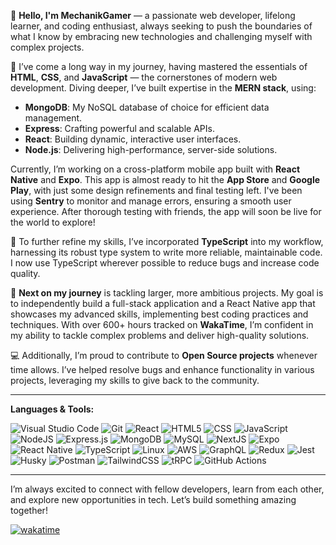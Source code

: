 👋 **Hello, I'm MechanikGamer** — a passionate web developer, lifelong learner, and coding enthusiast, always seeking to push the boundaries of what I know by embracing new technologies and challenging myself with complex projects.

🌱 I’ve come a long way in my journey, having mastered the essentials of **HTML**, **CSS**, and **JavaScript** — the cornerstones of modern web development. Diving deeper, I’ve built expertise in the **MERN stack**, using:

- **MongoDB**: My NoSQL database of choice for efficient data management.
- **Express**: Crafting powerful and scalable APIs.
- **React**: Building dynamic, interactive user interfaces.
- **Node.js**: Delivering high-performance, server-side solutions.

Currently, I’m working on a cross-platform mobile app built with **React Native** and **Expo**. This app is almost ready to hit the **App Store** and **Google Play**, with just some design refinements and final testing left. I've been using **Sentry** to monitor and manage errors, ensuring a smooth user experience. After thorough testing with friends, the app will soon be live for the world to explore!

🔧 To further refine my skills, I’ve incorporated **TypeScript** into my workflow, harnessing its robust type system to write more reliable, maintainable code. I now use TypeScript wherever possible to reduce bugs and increase code quality.

🚀 **Next on my journey** is tackling larger, more ambitious projects. My goal is to independently build a full-stack application and a React Native app that showcases my advanced skills, implementing best coding practices and techniques. With over 600+ hours tracked on **WakaTime**, I’m confident in my ability to tackle complex problems and deliver high-quality solutions.

💻 Additionally, I’m proud to contribute to **Open Source projects** whenever time allows. I’ve helped resolve bugs and enhance functionality in various projects, leveraging my skills to give back to the community.

---

**Languages & Tools:**

![Visual Studio Code](https://img.shields.io/badge/Visual_Studio_Code-007ACC?style=flat-square&logo=visual-studio-code&logoColor=white)
![Git](https://img.shields.io/badge/Git-F05032?style=flat-square&logo=git&logoColor=white)
![React](https://img.shields.io/badge/React-20232A?style=flat-square&logo=react&logoColor=61DAFB)
![HTML5](https://img.shields.io/badge/HTML5-E34F26?style=flat-square&logo=html5&logoColor=white)
![CSS](https://img.shields.io/badge/CSS3-1572B6?style=flat-square&logo=css3&logoColor=white)
![JavaScript](https://img.shields.io/badge/JavaScript-F7DF1E?style=flat-square&logo=javascript&logoColor=black)
![NodeJS](https://img.shields.io/badge/Node.js-43853D?style=flat-square&logo=node.js&logoColor=white)
![Express.js](https://img.shields.io/badge/Express.js-404D59?style=flat-square&logo=express&logoColor=white)
![MongoDB](https://img.shields.io/badge/MongoDB-47A248?style=flat-square&logo=mongodb&logoColor=white)
![MySQL](https://img.shields.io/badge/MySQL-4479A1?style=flat-square&logo=mysql&logoColor=white)
![NextJS](https://img.shields.io/badge/Next_JS-black?style=flat-square&logo=next.js&logoColor=white)
![Expo](https://img.shields.io/badge/Expo-1B1F23?style=flat-square&logo=expo&logoColor=white)
![React Native](https://img.shields.io/badge/React_Native-20232A?style=flat-square&logo=react&logoColor=61DAFB)
![TypeScript](https://img.shields.io/badge/TypeScript-007ACC?style=flat-square&logo=typescript&logoColor=white)
![Linux](https://img.shields.io/badge/Linux-FCC624?style=flat-square&logo=linux&logoColor=black)
![AWS](https://img.shields.io/badge/AWS-232F3E?style=flat-square&logo=amazon-aws&logoColor=white)
![GraphQL](https://img.shields.io/badge/GraphQL-E10098?style=flat-square&logo=graphql&logoColor=white)
![Redux](https://img.shields.io/badge/Redux-764ABC?style=flat-square&logo=redux&logoColor=white)
![Jest](https://img.shields.io/badge/Jest-C21325?style=flat-square&logo=jest&logoColor=white)
![Husky](https://img.shields.io/badge/Husky-000000?style=flat-square&logo=husky&logoColor=white)
![Postman](https://img.shields.io/badge/Postman-FF6C37?style=flat-square&logo=postman&logoColor=white)
![TailwindCSS](https://img.shields.io/badge/Tailwind_CSS-38B2AC?style=flat-square&logo=tailwind-css&logoColor=white)
![tRPC](https://img.shields.io/badge/tRPC-2596be?style=flat-square&logo=trpc&logoColor=white)
![GitHub Actions](https://img.shields.io/badge/GitHub_Actions-2088FF?style=flat-square&logo=github-actions&logoColor=white)

---

I’m always excited to connect with fellow developers, learn from each other, and explore new opportunities in tech. Let’s build something amazing together!

[![wakatime](https://wakatime.com/badge/user/018ba917-106c-4f6c-a1cd-005762e0399a.svg)](https://wakatime.com/@018ba917-106c-4f6c-a1cd-005762e0399a)
